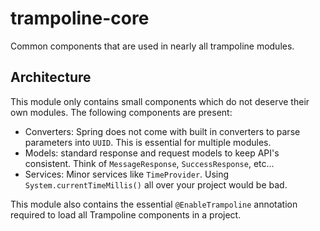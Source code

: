 # trampoline-core

Common components that are used in nearly all trampoline modules.

## Architecture

This module only contains small components which do not deserve their own modules.
The following components are present:

- Converters: Spring does not come with built in converters to parse parameters into `UUID`. This is essential for multiple modules.
- Models: standard response and request models to keep API's consistent. Think of `MessageResponse`, `SuccessResponse`, etc...
- Services: Minor services like `TimeProvider`. Using `System.currentTimeMillis()` all over your project would be bad.

This module also contains the essential `@EnableTrampoline` annotation required to load all Trampoline components in a project.